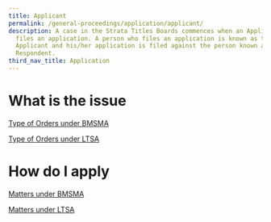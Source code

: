 ```yaml
---
title: Applicant
permalink: /general-proceedings/application/applicant/
description: A case in the Strata Titles Boards commences when an Applicant
  files an application. A person who files an application is known as the
  Applicant and his/her application is filed against the person known as the
  Respondent.
third_nav_title: Application
---
```

# What is the issue
[Type of Orders under BMSMA](/what-is-the-issue/type-of-orders-under-bmsma/)

[Type of Orders under LTSA](/what-is-the-issue/type-of-orders-under-ltsa/)

# How do I apply
 [Matters under BMSMA](/how-do-i-apply/matters-under-bmsma/)

[Matters under LTSA](/how-do-i-apply/matters-under-ltsa/)